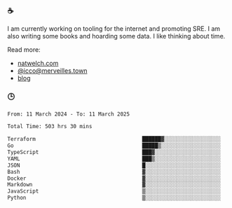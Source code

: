 ### ☕

I am currently working on tooling for the internet and promoting SRE. I am also writing some books and hoarding some data. I like thinking about time. 

Read more:

 - [natwelch.com](https://natwelch.com)
 - [@icco@merveilles.town](https://merveilles.town/@icco)
 - [blog](https://writing.natwelch.com)

### 🕒

<!--START_SECTION:waka-->

```txt
From: 11 March 2024 - To: 11 March 2025

Total Time: 503 hrs 30 mins

Terraform                                  ██████▓░░░░░░░░░░░░░░░░░░   26.86 %
Go                                         █████▒░░░░░░░░░░░░░░░░░░░   20.98 %
TypeScript                                 ███▓░░░░░░░░░░░░░░░░░░░░░   14.59 %
YAML                                       ███▒░░░░░░░░░░░░░░░░░░░░░   12.84 %
JSON                                       █░░░░░░░░░░░░░░░░░░░░░░░░   04.48 %
Bash                                       ▓░░░░░░░░░░░░░░░░░░░░░░░░   03.17 %
Docker                                     ▓░░░░░░░░░░░░░░░░░░░░░░░░   02.92 %
Markdown                                   ▓░░░░░░░░░░░░░░░░░░░░░░░░   02.32 %
JavaScript                                 ▒░░░░░░░░░░░░░░░░░░░░░░░░   01.96 %
Python                                     ▒░░░░░░░░░░░░░░░░░░░░░░░░   01.54 %
```

<!--END_SECTION:waka-->
